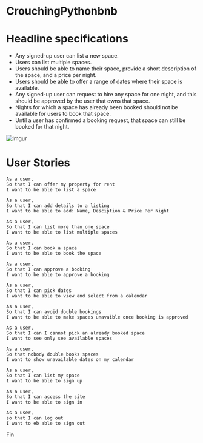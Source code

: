 # CrouchingPythonbnb

# Headline specifications
- Any signed-up user can list a new space.
- Users can list multiple spaces.
- Users should be able to name their space, provide a short description of the space, and a price per night.
- Users should be able to offer a range of dates where their space is available.
- Any signed-up user can request to hire any space for one night, and this should be approved by the user that owns that space.
- Nights for which a space has already been booked should not be available for users to book that space.
- Until a user has confirmed a booking request, that space can still be booked for that night.

![Imgur](https://i.imgur.com/hxT2G5Y.jpg)

# User Stories
```
As a user,
So that I can offer my property for rent
I want to be able to list a space
```

```
As a user,
So that I can add details to a listing
I want to be able to add: Name, Desciption & Price Per Night
```

```
As a user, 
So that I can list more than one space
I want to be able to list multiple spaces
```

```
As a user,
So that I can book a space
I want to be able to book the space
```

```
As a user,
So that I can approve a booking
I want to be able to approve a booking
```

```
As a user,
So that I can pick dates
I want to be able to view and select from a calendar
```

```
As a user,
So that I can avoid double bookings
I want to be able to make spaces unavaible once booking is approved
```

```
As a user,
So that I can I cannot pick an already booked space 
I want to see only see available spaces
```

```
As a user,
So that nobody double books spaces
I want to show unavailable dates on my calendar
```

```
As a user,
So that I can list my space
I want to be able to sign up
```

```
As a user,
So that I can access the site 
I want to be able to sign in
```

```
As a user,
so that I can log out
I want to eb able to sign out
```

Fin


